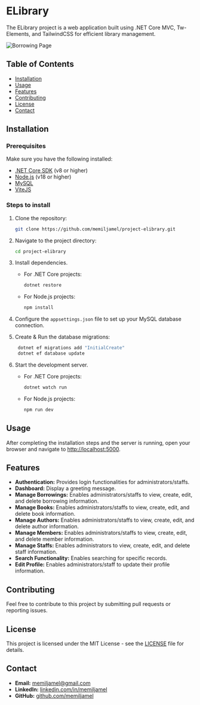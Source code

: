 # ELibrary

The ELibrary project is a web application built using .NET Core MVC, Tw-Elements, and TailwindCSS for efficient library management.

![Borrowing Page](https://drive.usercontent.google.com/download?id=1wpTlkjHZAtbpiXksJRfeOvo0DLe8RxsT)

## Table of Contents

- [Installation](#installation)
- [Usage](#usage)
- [Features](#features)
- [Contributing](#contributing)
- [License](#license)
- [Contact](#contact)

## Installation

### Prerequisites

Make sure you have the following installed:

- [.NET Core SDK](https://dotnet.microsoft.com/en-us/download) (v8 or higher)
- [Node.js](https://nodejs.org) (v18 or higher)
- [MySQL](https://mysql.com)
- [ViteJS](https://vitejs.dev)

### Steps to install

1. Clone the repository:
   ```bash
   git clone https://github.com/memiljamel/project-elibrary.git
   ```

2. Navigate to the project directory:
   ```bash
   cd project-elibrary
   ```

3. Install dependencies.
    - For .NET Core projects:
      ```bash
      dotnet restore
      ```
    - For Node.js projects:
      ```bash
      npm install
      ```

4. Configure the `appsettings.json` file to set up your MySQL database connection.

5. Create & Run the database migrations:
   ```bash
    dotnet ef migrations add "InitialCreate"
    dotnet ef database update
   ```

6. Start the development server.
    - For .NET Core projects:
      ```bash
      dotnet watch run
      ```
    - For Node.js projects:
      ```bash
      npm run dev
      ```

## Usage

After completing the installation steps and the server is running, open your browser and navigate to [http://localhost:5000](http://localhost:5000).

## Features

- **Authentication:** Provides login functionalities for administrators/staffs.
- **Dashboard:** Display a greeting message.
- **Manage Borrowings:** Enables administrators/staffs to view, create, edit, and delete borrowing information.
- **Manage Books:** Enables administrators/staffs to view, create, edit, and delete book information.
- **Manage Authors:** Enables administrators/staffs to view, create, edit, and delete author information.
- **Manage Members:** Enables administrators/staffs to view, create, edit, and delete member information.
- **Manage Staffs:** Enables administrators to view, create, edit, and delete staff information.
- **Search Functionality:** Enables searching for specific records.
- **Edit Profile:** Enables administrators/staff to update their profile information.

## Contributing

Feel free to contribute to this project by submitting pull requests or reporting issues.

## License

This project is licensed under the MIT License - see the [LICENSE](LICENSE.md) file for details.

## Contact

- **Email:** [memiljamel@gmail.com](mailto:memiljamel@gmail.com)
- **LinkedIn:** [linkedin.com/in/memiljamel](https://linkedin.com/in/memiljamel)
- **GitHub:** [github.com/memiljamel](https://github.com/memiljamel)
